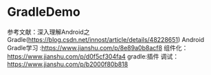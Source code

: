 # GradleDemo
参考文献：深入理解Android之Gradle(https://blog.csdn.net/innost/article/details/48228651)
Android Gradle学习 :https://www.jianshu.com/p/8e89a0b8acf8
组件化：https://www.jianshu.com/p/d0f5cf304fa4
gradle:插件 调试：  https://www.jianshu.com/p/b2000f80b818